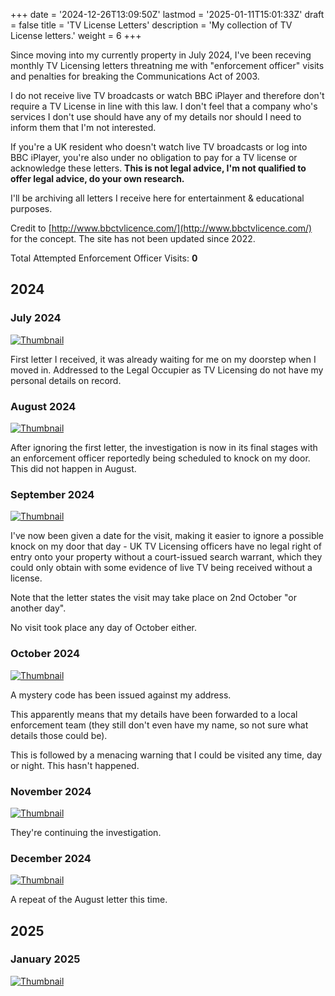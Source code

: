 +++
date = '2024-12-26T13:09:50Z'
lastmod = '2025-01-11T15:01:33Z'
draft = false
title = 'TV License Letters'
description = 'My collection of TV License letters.'
weight = 6
+++

Since moving into my currently property in July 2024, I've been receving monthly TV Licensing letters threatning me with "enforcement officer" visits and penalties for breaking the Communications Act of 2003.

I do not receive live TV broadcasts or watch BBC iPlayer and therefore don't require a TV License in line with this law. I don't feel that a company who's services I don't use should have any of my details nor should I need to inform them that I'm not interested.

If you're a UK resident who doesn't watch live TV broadcasts or log into BBC iPlayer, you're also under no obligation to pay for a TV license or acknowledge these letters. **This is not legal advice, I'm not qualified to offer legal advice, do your own research.**

I'll be archiving all letters I receive here for entertainment & educational purposes.

Credit to [http://www.bbctvlicence.com/](http://www.bbctvlicence.com/) for the concept. The site has not been updated since 2022.

Total Attempted Enforcement Officer Visits: **0**

## 2024

### July 2024

[![Thumbnail](thumb_0001.jpg)](full_0001.jpg)

First letter I received, it was already waiting for me on my doorstep when I moved in. Addressed to the Legal Occupier as TV Licensing do not have my personal details on record.

### August 2024
[![Thumbnail](thumb_0002.jpg)](full_0002.jpg)

After ignoring the first letter, the investigation is now in its final stages with an enforcement officer reportedly being scheduled to knock on my door. This did not happen in August. 

### September 2024
[![Thumbnail](thumb_0003.jpg)](full_0003.jpg)

I've now been given a date for the visit, making it easier to ignore a possible knock on my door that day - UK TV Licensing officers have no legal right of entry onto your property without a court-issued search warrant, which they could only obtain with some evidence of live TV being received without a license. 

Note that the letter states the visit may take place on 2nd October "or another day".

No visit took place any day of October either.

### October 2024
[![Thumbnail](thumb_0004.jpg)](full_0004.jpg)

A mystery code has been issued against my address.

This apparently means that my details have been forwarded to a local enforcement team (they still don't even have my name, so not sure what details those could be).

This is followed by a menacing warning that I could be visited any time, day or night. This hasn't happened. 

### November 2024
[![Thumbnail](thumb_0005.jpg)](full_0005.jpg)

They're continuing the investigation.

### December 2024
[![Thumbnail](thumb_0006.jpg)](full_0006.jpg)

A repeat of the August letter this time.

## 2025

### January 2025
[![Thumbnail](thumb_0007.jpg)](full_0007.jpg)
